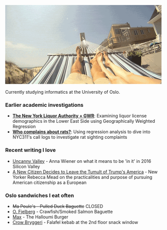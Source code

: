![Hammock](ham.gif)

Currently studying informatics at the University of Oslo. 

### Earlier academic investigations
- **[The New York Liquor Authority + GWR](files/liquor.pdf)**: Examining liquor license demographics in the Lower East Side using Geographically Weighted Regression
- **[Who complains about rats?](files/rats.pdf)**: Using regression analysis to dive into NYC311's call logs to investigate rat sighting complaints 

### Recent writing I love
- [Uncanny Valley](https://nplusonemag.com/issue-25/on-the-fringe/uncanny-valley/) - Anna Wiener on what it means to be 'in it' in 2016 Silicon Valley
- [A New Citizen Decides to Leave the Tumult of Trump's America](https://www.newyorker.com/magazine/2018/08/20/a-new-citizen-decides-to-leave-the-tumult-of-trumps-america) - New Yorker Rebecca Mead on the practicalities and purpose of pursuing American citizenship as a European


### Oslo sandwiches I eat often
- ~~Ma Poule's - Pulled Duck Baguette~~ CLOSED
- [O. Fjelberg](https://goo.gl/maps/huKLdWvD6Wt) - Crawfish/Smoked Salmon Baguette
- [Max](https://goo.gl/maps/QFWQ2LGEdX92) - The Halloumi Burger
- [Crow Bryggeri](https://goo.gl/maps/k4QLEkA82Tr) - Falafel kebab at the 2nd floor snack window  
